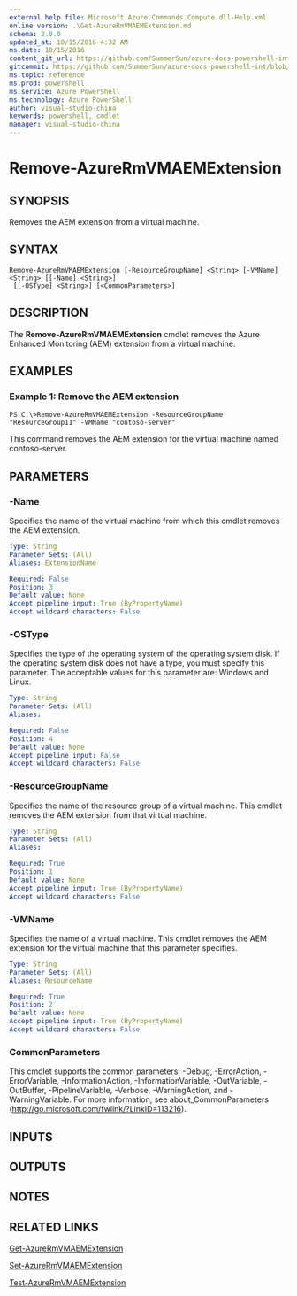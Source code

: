 ```yaml
---
external help file: Microsoft.Azure.Commands.Compute.dll-Help.xml
online version: .\Get-AzureRmVMAEMExtension.md
schema: 2.0.0
updated_at: 10/15/2016 4:32 AM
ms.date: 10/15/2016
content_git_url: https://github.com/SummerSun/azure-docs-powershell-int/blob/master/azureps-cmdlets-docs/ResourceManager/AzureRM.Compute/v2.0/CmdletMDs/Remove-AzureRmVMAEMExtension.md
gitcommit: https://github.com/SummerSun/azure-docs-powershell-int/blob/1bfd8e268acfc1799ad3f17c5a982578f54443cf/azureps-cmdlets-docs/ResourceManager/AzureRM.Compute/v2.0/CmdletMDs/Remove-AzureRmVMAEMExtension.md
ms.topic: reference
ms.prod: powershell
ms.service: Azure PowerShell
ms.technology: Azure PowerShell
author: visual-studio-china
keywords: powershell, cmdlet
manager: visual-studio-china
---
```


# Remove-AzureRmVMAEMExtension

## SYNOPSIS
Removes the AEM extension from a virtual machine.

## SYNTAX

```
Remove-AzureRmVMAEMExtension [-ResourceGroupName] <String> [-VMName] <String> [[-Name] <String>]
 [[-OSType] <String>] [<CommonParameters>]
```

## DESCRIPTION
The **Remove-AzureRmVMAEMExtension** cmdlet removes the Azure Enhanced Monitoring (AEM) extension from a virtual machine.

## EXAMPLES

### Example 1: Remove the AEM extension
```
PS C:\>Remove-AzureRmVMAEMExtension -ResourceGroupName "ResourceGroup11" -VMName "contoso-server"
```

This command removes the AEM extension for the virtual machine named contoso-server.

## PARAMETERS

### -Name
Specifies the name of the virtual machine from which this cmdlet removes the AEM extension.

```yaml
Type: String
Parameter Sets: (All)
Aliases: ExtensionName

Required: False
Position: 3
Default value: None
Accept pipeline input: True (ByPropertyName)
Accept wildcard characters: False
```

### -OSType
Specifies the type of the operating system of the operating system disk.
If the operating system disk does not have a type, you must specify this parameter.
The acceptable values for this parameter are: Windows and Linux.

```yaml
Type: String
Parameter Sets: (All)
Aliases: 

Required: False
Position: 4
Default value: None
Accept pipeline input: False
Accept wildcard characters: False
```

### -ResourceGroupName
Specifies the name of the resource group of a virtual machine.
This cmdlet removes the AEM extension from that virtual machine.

```yaml
Type: String
Parameter Sets: (All)
Aliases: 

Required: True
Position: 1
Default value: None
Accept pipeline input: True (ByPropertyName)
Accept wildcard characters: False
```

### -VMName
Specifies the name of a virtual machine.
This cmdlet removes the AEM extension for the virtual machine that this parameter specifies.

```yaml
Type: String
Parameter Sets: (All)
Aliases: ResourceName

Required: True
Position: 2
Default value: None
Accept pipeline input: True (ByPropertyName)
Accept wildcard characters: False
```

### CommonParameters
This cmdlet supports the common parameters: -Debug, -ErrorAction, -ErrorVariable, -InformationAction, -InformationVariable, -OutVariable, -OutBuffer, -PipelineVariable, -Verbose, -WarningAction, and -WarningVariable. For more information, see about_CommonParameters (http://go.microsoft.com/fwlink/?LinkID=113216).

## INPUTS

## OUTPUTS

## NOTES

## RELATED LINKS

[Get-AzureRmVMAEMExtension](.\Get-AzureRmVMAEMExtension.md)

[Set-AzureRmVMAEMExtension](.\Set-AzureRmVMAEMExtension.md)

[Test-AzureRmVMAEMExtension](.\Test-AzureRmVMAEMExtension.md)

